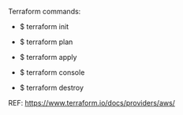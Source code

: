 Terraform commands:

- $ terraform init

- $ terraform plan

- $ terraform apply

- $ terraform console

- $ terraform destroy


REF: https://www.terraform.io/docs/providers/aws/
